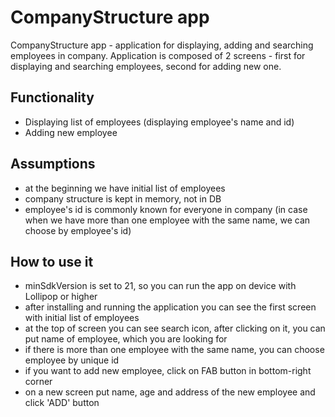 # CompanyStructure app
CompanyStructure app - application for displaying, adding and searching employees in company. 
Application is composed of 2 screens - first for displaying and searching employees, second for adding new one.

## Functionality
- Displaying list of employees (displaying employee's name and id)
- Adding new employee

## Assumptions
- at the beginning we have initial list of employees
- company structure is kept in memory, not in DB
- employee's id is commonly known for everyone in company (in case when we have more than one employee with the same name, we can choose by employee's id)

## How to use it
- minSdkVersion is set to 21, so you can run the app on device with Lollipop or higher
- after installing and running the application you can see the first screen with initial list of employees
- at the top of screen you can see search icon, after clicking on it, you can put name of employee, which you are looking for
- if there is more than one employee with the same name, you can choose employee by unique id
- if you want to add new employee, click on FAB button in bottom-right corner
- on a new screen put name, age and address of the new employee and click 'ADD' button